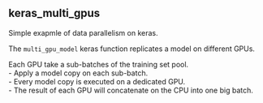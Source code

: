 ## keras_multi_gpus

Simple exapmle of data parallelism on keras.

The `multi_gpu_model` keras function replicates a model on different GPUs.

Each GPU take a sub-batches of the training set pool.<br />
    - Apply a model copy on each sub-batch. <br />
    - Every model copy is executed on a dedicated GPU.<br />
    - The result of each GPU will concatenate on the CPU into one big batch.
